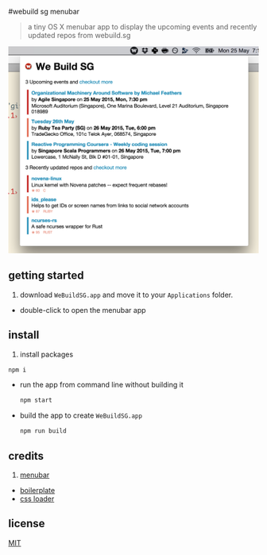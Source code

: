 #webuild sg menubar

> a tiny OS X menubar app to display the upcoming events and recently updated repos from webuild.sg

![](example.png)

## getting started

1. download `WeBuildSG.app` and move it to your `Applications` folder.
- double-click to open the menubar app

## install

1. install packages

  ```sh
  npm i
  ```
- run the app from command line without building it

  ```sh
  npm start
  ```
- build the app to create `WeBuildSG.app`

  ```sh
  npm run build
  ```

## credits

1. [menubar](https://github.com/maxogden/menubar)
- [boilerplate](https://github.com/sindresorhus/electron-boilerplate/tree/master/boilerplate)
- [css loader](https://github.com/jlong/css-spinners/blob/master/css/spinner/three-quarters.css)

## license

[MIT](/LICENSE)
